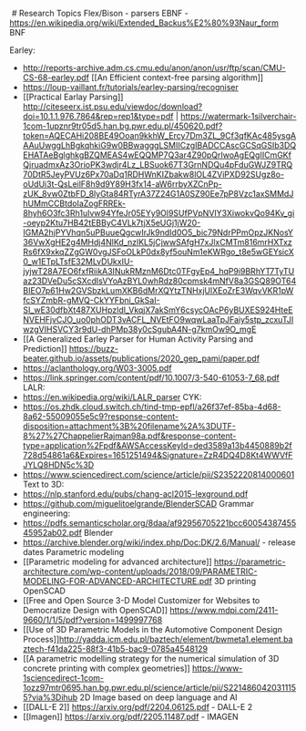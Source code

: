  # Research Topics
Flex/Bison - parsers
EBNF - https://en.wikipedia.org/wiki/Extended_Backus%E2%80%93Naur_form
BNF 

Earley:
- http://reports-archive.adm.cs.cmu.edu/anon/anon/usr/ftp/scan/CMU-CS-68-earley.pdf [[An Efficient context-free parsing algorithm]]
- https://loup-vaillant.fr/tutorials/earley-parsing/recogniser
- [[Practical Earlay Parsing]] http://citeseerx.ist.psu.edu/viewdoc/download?doi=10.1.1.976.7864&rep=rep1&type=pdf | https://watermark-1silverchair-1com-1upznr9tr05d5.han.bg.pwr.edu.pl/450620.pdf?token=AQECAHi208BE49Ooan9kkhW_Ercy7Dm3ZL_9Cf3qfKAc485ysgAAAuUwggLhBgkqhkiG9w0BBwagggLSMIICzgIBADCCAscGCSqGSIb3DQEHATAeBglghkgBZQMEAS4wEQQMP7Q3ar4Z90pQrIwoAgEQgIICmGKfQjruadmxAz3OrioPK3wdjr4Lz_LBSuok67T3GrnNDQu4pFduGWJZ9TRQ70DtR5JeyPVUz6Px70aDq1RDHWnKIZbakw8lOL4ZViPXD92SUgz8o-oUdUi3t-QsLeilF8h9d9Y89H3fx14-aW6rrbyXZCnPp-zUK_8vw0ZtbFD_8lyGta84RTyrA37Z24G1A0SZ90Ee7pP8Vzc1axSMMdJhUMmCCBtdoIaZogFRREk-8hyh6O3fc3Rh1uIvw94YfeJr05EYy9Ol9SUfPVpNVIY3XiwokvQo94Kv_gi-oeyp2Ktu7HB42tEBByC4VLk7tjX5eUGj1jW20-IGMA2hjPYVhqn5uPBuueQgcwIrJk9ndId0O5_bic79NdrPPmOpzJKNosY36VwXgHE2g4MHdj4NlKd_nzlKL5jCjwwSAfgH7xJlxCMTm816mrHXTxzRs6fX9xkqZZgGW0vgJSFoOLkP0dx8yf5ouNm1eKWRgo_t8e5wGEYsicX0_w1ETpLTsfE32MLvDUkxIU-jyjwT28A7EO6fxfRiikA3INukRMznM6Dtc0TFgyEp4_hqP9i9BRhYT7TyTUaz23DVeDu5cSXcdIsVYoAzBYL0whRdz80cpmsk4mNfV8a3GSQ89OT64BIEO7p61Hw2GVSbzkLumXKB6dMrXQYtzTNHxjUlXEoZrE3WqvVKR1pWfcSYZmbR-gMVQ-CkYYFbni_GkSaI-SI_wE30dfbXt487XUHpzldI_VkqjX7akSmY6csycOAcP6yBUXES924HteENVEHFjvCJO_uo0phODT3vACFL_NVEtFO9wqwLaaTpJFaiy5stp_zcxuTJIwzgVIHSVCY3r9dU-dhPMp38y0cSgubA4N-g7kmOw9O_mgE
- [[A Generalized Earley Parser for Human Activity Parsing and Prediction]] https://buzz-beater.github.io/assets/publications/2020_gep_pami/paper.pdf
- https://aclanthology.org/W03-3005.pdf
- https://link.springer.com/content/pdf/10.1007/3-540-61053-7_68.pdf
LALR:
- https://en.wikipedia.org/wiki/LALR_parser
CYK:
- https://os.zhdk.cloud.switch.ch/tind-tmp-epfl/a26f37ef-85ba-4d68-8a62-55009055e5c9?response-content-disposition=attachment%3B%20filename%2A%3DUTF-8%27%27ChappelierRajman98a.pdf&response-content-type=application%2Fpdf&AWSAccessKeyId=ded3589a13b4450889b2f728d54861a6&Expires=1651251494&Signature=ZzR4DQ4D8Kt4WWVfFJYLQ8HDN5c%3D
- https://www.sciencedirect.com/science/article/pii/S2352220814000601
Text to 3D:
- https://nlp.stanford.edu/pubs/chang-acl2015-lexground.pdf
- https://github.com/miguelitoelgrande/BlenderSCAD 
Grammar engineering:
- https://pdfs.semanticscholar.org/8daa/af92956705221bcc6005438745545952ab02.pdf
Blender
- https://archive.blender.org/wiki/index.php/Doc:DK/2.6/Manual/ - release dates
Parametric modeling
- [[Parametric modeling for advanced architecture]] https://parametric-architecture.com/wp-content/uploads/2018/09/PARAMETRIC-MODELING-FOR-ADVANCED-ARCHITECTURE.pdf
3D printing OpenSCAD
- [[Free and Open Source 3-D Model Customizer for Websites to Democratize Design with OpenSCAD]] https://www.mdpi.com/2411-9660/1/1/5/pdf?version=1499997768
- [[Use of 3D Parametric Models in the Automotive Component Design Process]]http://yadda.icm.edu.pl/baztech/element/bwmeta1.element.baztech-f41da225-88f3-41b5-bac9-0785a4548129
- [[A parametric modelling strategy for the numerical simulation of 3D concrete printing with complex geometries]] https://www-1sciencedirect-1com-1ozz97mtr0695.han.bg.pwr.edu.pl/science/article/pii/S2214860420311155?via%3Dihub
2D Image based on deep language and AI
- [[DALL-E 2]] https://arxiv.org/pdf/2204.06125.pdf - DALL-E 2
- [[Imagen]] https://arxiv.org/pdf/2205.11487.pdf - IMAGEN